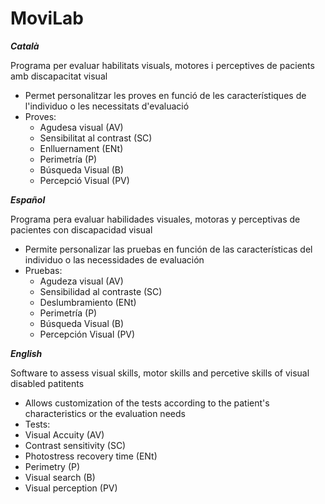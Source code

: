 # MoviLab

***Català***

Programa per evaluar habilitats visuals, motores i perceptives de pacients amb discapacitat visual
- Permet personalitzar les proves en funció de les característiques de l'individuo o les necessitats d'evaluació
- Proves:
  - Agudesa visual (AV)
  - Sensibilitat al contrast (SC)
  - Enlluernament (ENt)
  - Perimetría (P)
  - Búsqueda Visual (B)
  - Percepció Visual (PV)

***Español***

Programa pera evaluar habilidades visuales, motoras y perceptivas de pacientes con discapacidad visual
- Permite personalizar las pruebas en función de las características del individuo o las necessidades de evaluación
- Pruebas:
  - Agudeza visual (AV)
  - Sensibilidad al contraste (SC)
  - Deslumbramiento (ENt)
  - Perimetría (P)
  - Búsqueda Visual (B)
  - Percepción Visual (PV)

***English***

Software to assess visual skills, motor skills and percetive skills of visual disabled patitents
- Allows customization of the tests according to the patient's characteristics or the evaluation needs
- Tests:
-   Visual Accuity (AV)
-   Contrast sensitivity (SC)
-   Photostress recovery time (ENt)
-   Perimetry (P)
-   Visual search (B)
-   Visual perception (PV)

